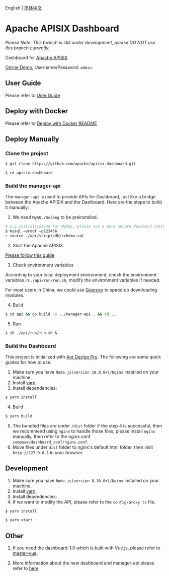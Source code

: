 <!--
#
# Licensed to the Apache Software Foundation (ASF) under one or more
# contributor license agreements.  See the NOTICE file distributed with
# this work for additional information regarding copyright ownership.
# The ASF licenses this file to You under the Apache License, Version 2.0
# (the "License"); you may not use this file except in compliance with
# the License.  You may obtain a copy of the License at
#
#     http://www.apache.org/licenses/LICENSE-2.0
#
# Unless required by applicable law or agreed to in writing, software
# distributed under the License is distributed on an "AS IS" BASIS,
# WITHOUT WARRANTIES OR CONDITIONS OF ANY KIND, either express or implied.
# See the License for the specific language governing permissions and
# limitations under the License.
#
-->

English | [简体中文](./README.zh-CN.md)

# Apache APISIX Dashboard

_Please Note: This branch is still under development, please DO NOT use this branch currently._

Dashboard for [Apache APISIX](https://github.com/apache/apisix)

[Online Demo](http://139.217.190.60/), Username/Password: `admin`.

## User Guide

Please refer to [User Guide](./USER_GUIDE.md)

## Deploy with Docker

Please refer to [Deploy with Docker README](./compose/README.md)

## Deploy Manually

### Clone the project

```sh
$ git clone https://github.com/apache/apisix-dashboard.git

$ cd apisix-dashboard
```

### Build the manager-api

The `manager-api` is used to provide APIs for Dashboard, just like a bridge between the Apache APISIX and the Dashboard. Here are the steps to build it manually:

1. We need `MySQL/Golang` to be preinstalled.

```sh
# e.g Initialization for MySQL, please use a more secure Password instead of 123456.
$ mysql –uroot –p123456
> source ./api/script/db/schema.sql
```

2. Start the Apache APISIX.

[Please follow this guide](https://github.com/apache/apisix#configure-and-installation)

3. Check environment variables

According to your local deployment environment, check the environment variables in `./api/run/run.sh`, modify the environment variables if needed.

For most users in China, we could use [Goproxy](https://goproxy.cn/) to speed up downloading modules.

4. Build

```sh
$ cd api && go build -o ../manager-api . && cd ..
```

5. Run

```sh
$ sh ./api/run/run.sh &
```

### Build the Dashboard

This project is initialized with [Ant Design Pro](https://pro.ant.design). The following are some quick guides for how to use.

1. Make sure you have `Node.js(version 10.0.0+)/Nginx` installed on your machine.
2. Install [yarn](https://yarnpkg.com/).
3. Install dependencies:

```sh
$ yarn install
```

4. Build

```sh
$ yarn build
```

5. The bundled files are under `/dist` folder if the step 4 is successful, then we recommend using `nginx` to handle those files, please install `nginx` manually, then refer to the nginx conf `compose/dashboard_conf/nginx.conf`.
6. Move files under `dist` folder to nginx's default html folder, then visit `http://127.0.0.1` in your browser.

## Development

1. Make sure you have `Node.js(version 8.10.0+)/Nginx` installed on your machine.
2. Install [yarn](https://yarnpkg.com/).
3. Install dependencies:
4. If we want to modify the API, please refer to the `config/proxy.ts` file.

```sh
$ yarn install

$ yarn start
```

## Other

1. If you need the dashboard-1.0 which is built with Vue.js, please refer to [master-vue](https://github.com/apache/apisix-dashboard/tree/master-vue).

2. More information about the new dashboard and manager-api please refer to [here](./manager-api.md)
